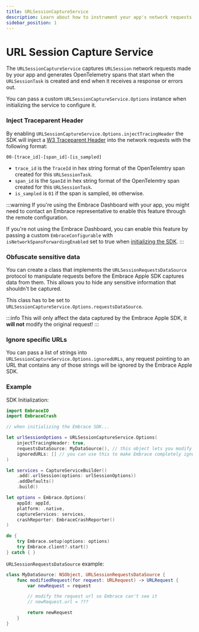 ```yaml
---
title: URLSessionCaptureService
description: Learn about how to instrument your app's network requests with Embrace.
sidebar_position: 1
---
```


# URL Session Capture Service

The `URLSessionCaptureService` captures `URLSession` network requests made by your app and generates OpenTelemetry spans that start when the `URLSessionTask` is created and end when it receives a response or errors out.

You can pass a custom `URLSessionCaptureService.Options` instance when initializing the service to configure it.

### Inject Traceparent Header

By enabling `URLSessionCaptureService.Options.injectTracingHeader` the SDK will inject a [W3 Traceparent Header](https://www.w3.org/TR/trace-context/#traceparent-header) into the network requests with the following format:

`00-[trace_id]-[span_id]-[is_sampled]`

* `trace_id` is the `TraceId` in hex string format of the OpenTelemtry span created for this `URLSessionTask`.
* `span_id` is the `SpanId` in hex string format of the OpenTelemtry span created for this `URLSessionTask`.
* `is_sampled` is `01` if the span is sampled, `00` otherwise.

:::warning
If you're using the Embrace Dashboard with your app, you might need to contact an Embrace representative to enable this feature through the remote configuration.

If you're not using the Embrace Dashboard, you can enable this feature by passing a custom `EmbraceConfigurable` with `isNetworkSpansForwardingEnabled` set to true when [initializing the SDK](/ios/open-source/integration/embrace-options/).
:::

### Obfuscate sensitive data

You can create a class that implements the `URLSessionRequestsDataSource` protocol to manipulate requests before the Embrace Apple SDK captures data from them. 
This allows you to hide any sensitive information that shouldn't be captured.

This class has to be set to `URLSessionCaptureService.Options.requestsDataSource`.

:::info
This will only affect the data captured by the Embrace Apple SDK, it **will not** modify the original request!
:::

### Ignore specific URLs

You can pass a list of strings into `URLSessionCaptureService.Options.ignoredURLs`, any request pointing to an URL that contains any of those strings will be ignored by the Embrace Apple SDK.

### Example

SDK Initialization:

```swift
import EmbraceIO
import EmbraceCrash

// when initializing the Embrace SDK...

let urlSessionOptions = URLSessionCaptureService.Options(
    injectTracingHeader: true,
    requestsDataSource: MyDataSource(), // this object lets you modify request before Embrace uses them to create spans
    ignoredURLs: [] // you can use this to make Embrace completely ignore certain URLs
)

let services = CaptureServiceBuilder()
    .add(.urlSession(options: urlSessionOptions))
    .addDefaults()
    .build()

let options = Embrace.Options(
    appId: appId,
    platform: .native,
    captureServices: services,
    crashReporter: EmbraceCrashReporter()
)

do {
    try Embrace.setup(options: options)
    try Embrace.client?.start()
} catch { }
```

`URLSessionRequestsDataSource` example:
```swift
class MyDataSource: NSObject, URLSessionRequestsDataSource {
    func modifiedRequest(for request: URLRequest) -> URLRequest {
        var newRequest = request

        // modify the request url so Embrace can't see it
        // newRequest.url = ???

        return newRequest
    }
}
```
